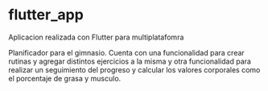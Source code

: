 # flutter_app

Aplicacion realizada con Flutter para multiplatafomra

Planificador para el gimnasio.
Cuenta con una funcionalidad para crear rutinas y agregar distintos ejercicios a la misma
y otra funcionalidad para realizar un seguimiento del progreso y calcular los valores corporales como el porcentaje de grasa y musculo.
